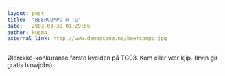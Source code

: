 ```yaml
---
layout: post
title:  "BEERCOMPO @ TG"
date:   2003-03-30 01:29:56
author: kusma
external_link: http://www.demoscene.no/beercompo.jpg
---
```

Øldrekke-konkuranse første kvelden på TG03. Kom eller vær kjip. (Irvin
gir gratis blowjobs)

